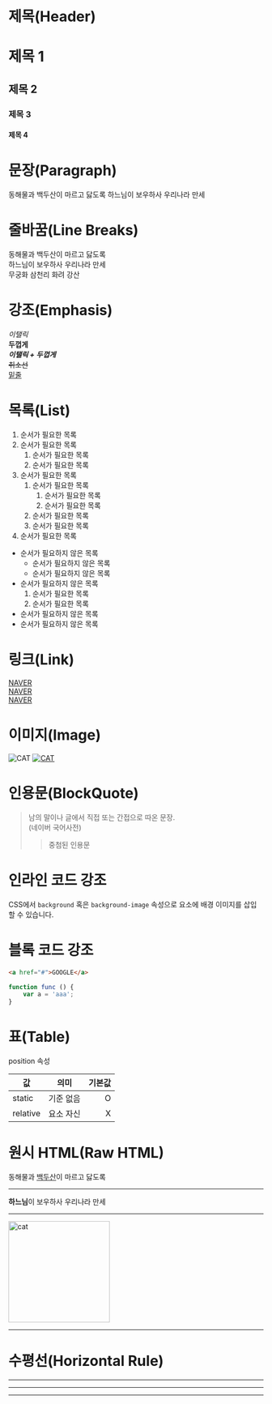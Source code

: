 # 제목(Header)

# 제목 1
## 제목 2
### 제목 3
#### 제목 4

# 문장(Paragraph)

동해물과 백두산이 마르고 닳도록
하느님이 보우하사 우리나라 만세

# 줄바꿈(Line Breaks)

동해물과 백두산이 마르고 닳도록  
하느님이 보우하사 우리나라 만세<br>
무궁화 삼천리 화려 강산

# 강조(Emphasis)

_이탤릭_  
**두껍게**  
**_이탤릭 + 두껍게_**  
~~취소선~~  
<u>밑줄</u>  

# 목록(List)

1. 순서가 필요한 목록
1. 순서가 필요한 목록
    1. 순서가 필요한 목록
    1. 순서가 필요한 목록
1. 순서가 필요한 목록
    1. 순서가 필요한 목록
        1. 순서가 필요한 목록
        1. 순서가 필요한 목록
    1. 순서가 필요한 목록
    1. 순서가 필요한 목록
1. 순서가 필요한 목록

- 순서가 필요하지 않은 목록
    - 순서가 필요하지 않은 목록
    - 순서가 필요하지 않은 목록
- 순서가 필요하지 않은 목록
    1. 순서가 필요한 목록
    1. 순서가 필요한 목록
- 순서가 필요하지 않은 목록
- 순서가 필요하지 않은 목록

# 링크(Link)
<a href="https://naver.com" title="Naver로 이동" target="_blank">NAVER</a>  
[NAVER](https://naver.com)  
[NAVER](https://naver.com "Naver로 이동")  


# 이미지(Image)
![CAT](./cat.jpg)
[![CAT](./cat.jpg)](https://naver.com)

# 인용문(BlockQuote)
> 남의 말이나 글에서 직접 또는 간접으로 따온 문장.  
> (네이버 국어사전)
>> 중첨된 인용문

# 인라인 코드 강조
CSS에서 `background` 혹은 `background-image` 속성으로 요소에 배경 이미지를 삽입 할 수 있습니다.

# 블록 코드 강조
```html
<a href="#">GOOGLE</a>
```
```javascript
function func () {
    var a = 'aaa';
}
```

# 표(Table)

position 속성

값 | 의미 | 기본값
--|:--:|--:
static | 기준 없음 | O
relative | 요소 자신 | X

# 원시 HTML(Raw HTML)

동해물과 <span style="text-decoration: underline">백두산</span>이 마르고 닳도록<br>

---

<b>하느님</b>이 보우하사 우리나라 만세

---

<img src="./cat.jpg" style="width: 200px" alt="cat">

---

# 수평선(Horizontal Rule)
---
***
___